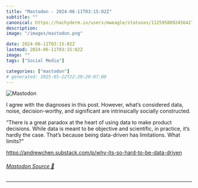 ```yaml
---
title: "Mastodon - 2024-06-11T03:15:02Z"
subtitle: ""
canonical: https://hachyderm.io/users/mweagle/statuses/112595809245642754
description:
image: "/images/mastodon.png"

date: 2024-06-11T03:15:02Z
lastmod: 2024-06-11T03:15:02Z
image: ""
tags: ["Social Media"]

categories: ["mastodon"]
# generated: 2025-05-22T22:29:20-07:00
---
```

![Mastodon](/images/mastodon.png)

<p>I agree with the diagnoses in this post. However, what’s considered data, noise, decision-worthy, and significant are intrinsically socially constructed. </p><p>“There is a great paradox at the heart of using data to make product decisions. While data is meant to be objective and scientific, in practice, it’s hardly the case. That’s because being data-driven has limitations. What limits?”</p><p><a href="https://andrewchen.substack.com/p/why-its-so-hard-to-be-data-driven" target="_blank" rel="nofollow noopener noreferrer" translate="no"><span class="invisible">https://</span><span class="ellipsis">andrewchen.substack.com/p/why-</span><span class="invisible">its-so-hard-to-be-data-driven</span></a></p>


###### [Mastodon Source 🐘](https://hachyderm.io/@mweagle/112595809245642754)

___
